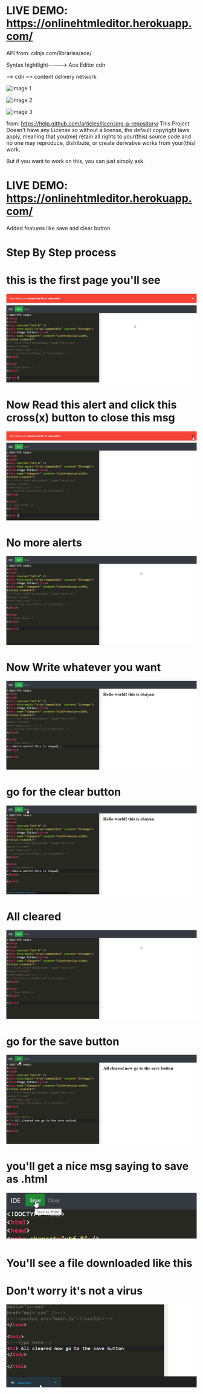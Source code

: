 # LIVE DEMO: https://onlinehtmleditor.herokuapp.com/


API from: cdnjs.com/libraries/ace/

Syntax hightlight----->  Ace Editor cdn

--> cdn == content delivery network


![image 1](https://raw.githubusercontent.com/chayandatta/Online-Editor/master/screenshot%201.png)

![image 2](https://raw.githubusercontent.com/chayandatta/Online-Editor/master/screenshot%202.png)

![image 3](https://raw.githubusercontent.com/chayandatta/Online-Editor/master/screenshot%203.png)

from: https://help.github.com/articles/licensing-a-repository/
This Project Doesn't have any License so
without a license, the default copyright laws apply, meaning that you(me) retain all rights to your(this) source code and no one may reproduce, distribute, or create derivative works from your(this) work.

But if you want to work on this, you can just simply ask.
# LIVE DEMO: https://onlinehtmleditor.herokuapp.com/

Added features like save and clear button

# Step By Step process

# this is the first page you'll see
![step 1](chrome_2018-11-05_10-26-15.png)
# Now Read this alert and click this cross(x) button to close this msg
![step 2](chrome_2018-11-05_10-26-26.png)
# No more alerts
![step 3](chrome_2018-11-05_10-26-39.png)
# Now Write whatever you want
![step 4](chrome_2018-11-05_10-27-12.png)
# go for the clear button
![step 5](chrome_2018-11-05_10-27-22.png)
# All cleared
![step 6](chrome_2018-11-05_10-26-39.png)
# go for the save button
![step 7](chrome_2018-11-05_10-28-13.png)
# you'll get a nice msg saying to save as .html
![step 8](chrome_2018-11-05_10-28-26.png)
# You'll see a file downloaded like this
# Don't worry it's not a virus
![step 9](chrome_2018-11-05_10-28-50.png)
